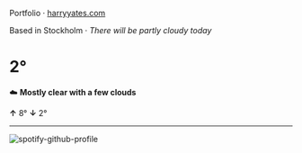 Portfolio · [harryyates.com](https://harryyates.com)

<!-- WEATHER_START -->
Based in Stockholm · *There will be partly cloudy today*

# 2°
☁️ **Mostly clear with a few clouds**

**↑** 8° **↓** 2°

---
<!-- WEATHER_END -->

<p align="left">
  <a>
    <img src="https://spotify-github-profile.kittinanx.com/api/view?uid=bigbello&cover_image=true&theme=natemoo-re&show_offline=true&background_color=121212&interchange=false&bar_color=53b14f&bar_color_cover=false" alt="spotify-github-profile">
  </a>
</p>